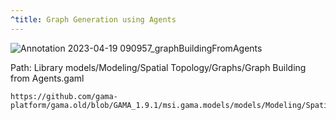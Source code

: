 ```yaml
---
^title: Graph Generation using Agents
---
```


![Annotation 2023-04-19 090957_graphBuildingFromAgents](https://user-images.githubusercontent.com/4437331/232999591-0cab90df-0e06-4c94-89d7-b9bf7d8765bb.png)

Path: Library models/Modeling/Spatial Topology/Graphs/Graph Building from Agents.gaml

```gaml reference
https://github.com/gama-platform/gama.old/blob/GAMA_1.9.1/msi.gama.models/models/Modeling/Spatial%20Topology/Graphs/models/Graph%20Building%20From%20Agents.gaml
```
